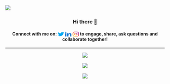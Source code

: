 <!--- [![Visitors](https://visitor-badge.glitch.me/badge?page_id=anuj1207.visitor-badge)](https://github.com/anuj1207) -->
<img width="0em" src="https://visitor-badge.glitch.me/badge?page_id=anuj1207.visitor-badge" />
<h3 align="center">
	Hi there 👋
</h3>

<h4 align="center">
	Connect with me on:  
<a href="https://twitter.com/anuj1207" target="blank"><img align="center" src="https://raw.githubusercontent.com/anuj1207/anuj1207/main/icons/twitter.svg" alt="anuj1207" height="15" width="20" /></a>
<a href="https://linkedin.com/in/anuj-saxena" target="blank"><img align="center" src="https://raw.githubusercontent.com/anuj1207/anuj1207/main/icons/linkedin.svg" alt="in/anuj-saxena" height="15" width="20" /></a>
<a href="https://instagram.com/anuj.633" target="blank"><img align="center" src="https://raw.githubusercontent.com/anuj1207/anuj1207/main/icons/instagram.svg" alt="anuj.633" height="15" width="20" /></a>
 to engage, share, ask questions and collaborate together!
</h4>

<hr>

<p align="center">
	<img width="450em" src="https://github-readme-stats.vercel.app/api?username=anuj1207&show_icons=true&include_all_commits=true&count_private=true&hide_border=true&theme=dark" />
</p>

<p align="center">
	<img width="450em" src="https://github-readme-streak-stats.herokuapp.com/?user=anuj1207&include_all_commits=true&hide_border=true&theme=dark"/>
</p>

<p align="center">
	<img width="450em" src="https://github-readme-stats.vercel.app/api/top-langs/?username=anuj1207&layout=compact&custom_title=Most used languages&langs_count=10&include_all_commits=true&hide_progress=true&hide_border=true&theme=dark&hide=">
</p>


<!--
**anuj1207/anuj1207** is a ✨ _special_ ✨ repository because its `README.md` (this file) appears on your GitHub profile.

Here are some ideas to get you started:

- 🔭 I’m currently working on ...
- 🌱 I’m currently learning ...
- 👯 I’m looking to collaborate on ...
- 🤔 I’m looking for help with ...
- 💬 Ask me about ...
- 📫 How to reach me: ...
- 😄 Pronouns: ...
- ⚡ Fun fact: ...
-->
